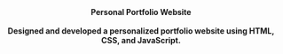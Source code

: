 <header> <b> Personal Portfolio Website <b> <header>

<br>
Designed and developed a personalized portfolio website using HTML, CSS, and JavaScript.
<br>

